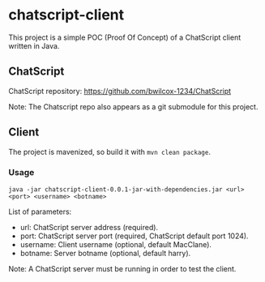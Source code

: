 # chatscript-client

This project is a simple POC (Proof Of Concept) of a ChatScript client written in Java.

## ChatScript

ChatScript repository: https://github.com/bwilcox-1234/ChatScript

Note: The Chatscript repo also appears as a git submodule for this project.

## Client

The project is mavenized, so build it with `mvn clean package`.

### Usage

`java -jar chatscript-client-0.0.1-jar-with-dependencies.jar <url> <port> <username> <botname>`

List of parameters:
- url: ChatScript server address (required).
- port: ChatScript server port (required, ChatScript default port 1024).
- username: Client username (optional, default MacClane).
- botname: Server botname (optional, default harry).

Note: A ChatScript server must be running in order to test the client.
